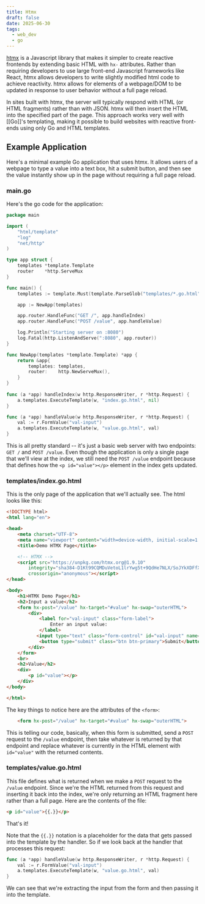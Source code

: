 ```yaml
---
title: Htmx
draft: false
date: 2025-06-30
tags:
  - web_dev
  - go
---
```

[htmx](https://htmx.org/) is a Javascript library that makes it simpler to create reactive frontends by extending basic HTML with `hx-` attributes. Rather than requiring developers to use large front-end Javascript frameworks like React, htmx allows developers to write slightly modified html code to achieve reactivity. htmx allows for elements of a webpage/DOM to be updated in response to user behavior without a full page reload.

In sites built with htmx, the server will typically respond with HTML (or HTML fragments) rather than with JSON. htmx will then insert the HTML into the specified part of the page. This approach works very well with [[Go]]'s templating, making it possible to build websites with reactive front-ends using only Go and HTML templates.

## Example Application

Here's a minimal example Go application that uses htmx. It allows users of a webpage to type a value into a text box, hit a submit button, and then see the value instantly show up in the page without requiring a full page reload.
### main.go

Here's the go code for the application:

```go
package main

import (
    "html/template"
    "log"
    "net/http"
)

type app struct {
    templates *template.Template
    router    *http.ServeMux
}

func main() {
    templates := template.Must(template.ParseGlob("templates/*.go.html"))

    app := NewApp(templates)

    app.router.HandleFunc("GET /", app.handleIndex)
    app.router.HandleFunc("POST /value", app.handleValue)

    log.Println("Starting server on :8080")
    log.Fatal(http.ListenAndServe(":8080", app.router))
}

func NewApp(templates *template.Template) *app {
    return &app{
        templates: templates,
        router:    http.NewServeMux(),
    }
}
  
func (a *app) handleIndex(w http.ResponseWriter, r *http.Request) {
    a.templates.ExecuteTemplate(w, "index.go.html", nil)
} 

func (a *app) handleValue(w http.ResponseWriter, r *http.Request) {
    val := r.FormValue("val-input")
    a.templates.ExecuteTemplate(w, "value.go.html", val)
}
```

This is all pretty standard -- it's just a basic web server with two endpoints: `GET /` and `POST /value`. Even though the application is only a single page that we'll view at the index, we still need the `POST /value` endpoint because that defines how the `<p id="value"></p>` element in the index gets updated.
### templates/index.go.html

This is the only page of the application that we'll actually see. The html looks like this:

```html
<!DOCTYPE html>
<html lang="en">

<head>
    <meta charset="UTF-8">
    <meta name="viewport" content="width=device-width, initial-scale=1.0">
    <title>Demo HTMX Page</title>

    <!-- HTMX -->
    <script src="https://unpkg.com/htmx.org@1.9.10"
        integrity="sha384-D1Kt99CQMDuVetoL1lrYwg5t+9QdHe7NLX/SoJYkXDFfX37iInKRy5xLSi8nO7UC"
        crossorigin="anonymous"></script>
</head>

<body>
    <h1>HTMX Demo Page</h1>
    <h2>Input a value</h2>
    <form hx-post="/value" hx-target="#value" hx-swap="outerHTML">
        <div>
            <label for="val-input" class="form-label">
                Enter an input value:
            </label>
           <input type="text" class="form-control" id="val-input" name="val-input">
            <button type="submit" class="btn btn-primary">Submit</button>
        </div>
    </form>
    <br>
    <h2>Value</h2>
    <div>
        <p id="value"></p>
    </div>
</body>

</html>
```

The key things to notice here are the attributes of the `<form>`:

```html
    <form hx-post="/value" hx-target="#value" hx-swap="outerHTML">
```

This is telling our code, basically, when this form is submitted, send a `POST` request to the `/value` endpoint, then take whatever is returned by that endpoint and replace whatever is currently in the HTML element with `id="value"` with the returned contents.

### templates/value.go.html

This file defines what is returned when we make a `POST` request to the `/value` endpoint. Since we're the HTML returned from this request and inserting it back into the index, we're only returning an HTML fragment here rather than a full page. Here are the contents of the file:

```html
<p id="value">{{.}}</p>
```

That's it!

Note that the `{{.}}` notation is a placeholder for the data that gets passed into the template by the handler. So if we look back at the handler that processes this request:

```go
func (a *app) handleValue(w http.ResponseWriter, r *http.Request) {
	val := r.FormValue("val-input")
	a.templates.ExecuteTemplate(w, "value.go.html", val)
}
```

We can see that we're extracting the input from the form and then passing it into the template.